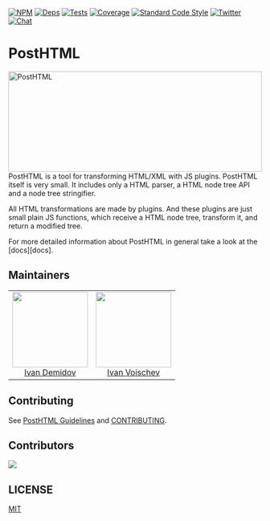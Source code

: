 [![NPM][npm]][npm-url]
[![Deps][deps]][deps-url]
[![Tests][build]][build-url]
[![Coverage][cover]][cover-url]
[![Standard Code Style][code-style]][code-style-url]
[![Twitter][twitter]][twitter-url]
[![Chat][chat]][chat-url]

# PostHTML

<img align="right" width="220" height="200" style="margin:auto;    width: 100%;" title="PostHTML" src="http://posthtml.github.io/posthtml/logo.svg">

PostHTML is a tool for transforming HTML/XML with JS plugins. PostHTML itself is very small. It includes only a HTML parser, a HTML node tree API and a node tree stringifier.

All HTML transformations are made by plugins. And these plugins are just small plain JS functions, which receive a HTML node tree, transform it, and return a modified tree.

For more detailed information about PostHTML in general take a look at the [docs][docs].

## Maintainers

<table>
  <tbody>
   <tr>
    <td align="center">
      <img width="150 height="150"
      src="https://avatars0.githubusercontent.com/u/2789192?s=460&v=4">
      <br />
      <a href="https://github.com/scrum">Ivan Demidov</a>
    </td>
    <td align="center">
      <img width="150 height="150"
      src="https://avatars.githubusercontent.com/u/1510217?v=3&s=150">
      <br />
      <a href="https://github.com/voischev">Ivan Voischev</a>
    </td>
   </tr>
  <tbody>
</table>

## Contributing

See [PostHTML Guidelines](https://github.com/posthtml/posthtml/tree/master/docs) and [CONTRIBUTING](CONTRIBUTING.md).

## Contributors

<a href="https://github.com/posthtml/posthtml/graphs/contributors"><img src="https://opencollective.com/posthtml/contributors.svg?width=890&button=false" /></a>

## LICENSE

[MIT](LICENSE)

[npm]: https://img.shields.io/npm/v/posthtml.svg
[npm-url]: https://npmjs.com/package/posthtml
[deps]: https://david-dm.org/posthtml/posthtml.svg
[deps-url]: https://david-dm.org/posthtml/posthtml
[build]: https://travis-ci.org/posthtml/posthtml.svg?branch=master
[build-url]: https://travis-ci.org/posthtml/posthtml?branch=master
[cover]: https://coveralls.io/repos/posthtml/posthtml/badge.svg?branch=master
[cover-url]: https://coveralls.io/r/posthtml/posthtml?branch=master
[code-style]: https://img.shields.io/badge/code%20style-standard-yellow.svg
[code-style-url]: http://standardjs.com/
[twitter]: https://img.shields.io/badge/twitter-%40PostHTML-00ACEE.svg?style=flat
[twitter-url]: https://twitter.com/PostHTML
[chat]: https://badges.gitter.im/posthtml/posthtml.svg
[chat-url]: https://gitter.im/posthtml/posthtml?utm_source=badge&utm_medium=badge&utm_campaign=pr-badge&utm_content=badge"
